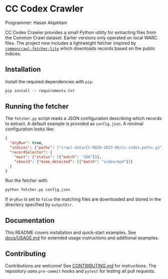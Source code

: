 # CC Codex Crawler

Programmer: Hasan Alqahtani

CC Codex Crawler provides a small Python utility for extracting files from the
Common Crawl dataset.  Earlier versions only operated on local WARC files.
The project now includes a lightweight fetcher inspired by
[`commoncrawl-fetcher-lite`](https://github.com/tballison/commoncrawl-fetcher-lite)
which downloads records based on the public indices.

## Installation

Install the required dependencies with `pip`:

```bash
pip install -r requirements.txt
```

## Running the fetcher

The `fetcher.py` script reads a JSON configuration describing which records to
extract.  A default example is provided as `config.json`.  A minimal
configuration looks like:

```json
{
  "dryRun": true,
  "indices": {"paths": ["crawl-data/CC-MAIN-2023-06/cc-index.paths.gz"]},
  "recordSelector": {
    "must": {"status": [{"match": "200"}]},
    "should": {"mime_detected": [{"match": "video/mp4"}]}
  }
}
```

Run the fetcher with:

```bash
python fetcher.py config.json
```

If `dryRun` is set to `false` the matching files are downloaded and stored in
the directory specified by `outputDir`.

## Documentation

This README covers installation and quick-start examples. See
[docs/USAGE.md](docs/USAGE.md) for extended usage instructions and additional
examples.

## Contributing

Contributions are welcome! See [CONTRIBUTING.md](CONTRIBUTING.md) for
instructions. The repository uses `pre-commit` hooks and `pytest` for testing
all pull requests.
